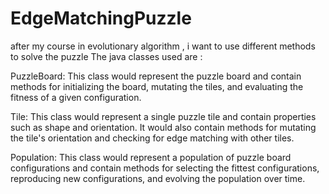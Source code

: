 # EdgeMatchingPuzzle

after my course in evolutionary algorithm , i want to use different methods to solve the puzzle 
The java classes used are : 

PuzzleBoard: This class would represent the puzzle board and contain methods for initializing the board, mutating the tiles, and evaluating the fitness of a given configuration.

Tile: This class would represent a single puzzle tile and contain properties such as shape and orientation. It would also contain methods for mutating the tile's orientation and checking for edge matching with other tiles.

Population: This class would represent a population of puzzle board configurations and contain methods for selecting the fittest configurations, reproducing new configurations, and evolving the population over time.
